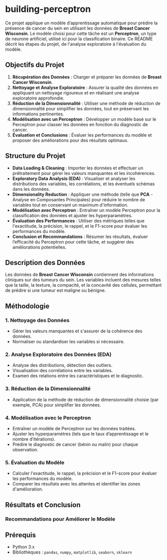 # building-perceptron

Ce projet applique un modèle d’apprentissage automatique pour prédire la présence de cancer du sein en utilisant les données de **Breast Cancer Wisconsin**. Le modèle choisi pour cette tâche est un **Perceptron**, un type de neurone artificiel, utilisé ici pour la classification binaire. Ce README décrit les étapes du projet, de l'analyse exploratoire à l'évaluation du modèle.

## Objectifs du Projet

1. **Récupération des Données** : Charger et préparer les données de **Breast Cancer Wisconsin**.
2. **Nettoyage et Analyse Exploratoire** : Assurer la qualité des données en appliquant un nettoyage rigoureux et en réalisant une analyse exploratoire approfondie.
3. **Réduction de la Dimensionnalité** : Utiliser une méthode de réduction de dimensionnalité pour simplifier les données, tout en préservant les informations pertinentes.
4. **Modélisation avec un Perceptron** : Développer un modèle basé sur le Perceptron pour classer les données en fonction du diagnostic de cancer.
5. **Évaluation et Conclusions** : Évaluer les performances du modèle et proposer des améliorations pour des résultats optimaux.

## Structure du Projet

- **Data Loading & Cleaning** : Importer les données et effectuer un prétraitement pour gérer les valeurs manquantes et les incohérences.
- **Exploratory Data Analysis (EDA)** : Visualiser et analyser les distributions des variables, les corrélations, et les éventuels schémas dans les données.
- **Dimensionality Reduction** : Appliquer une méthode (telle que **PCA** - Analyse en Composantes Principales) pour réduire le nombre de variables tout en conservant un maximum d'information.
- **Modélisation avec Perceptron** : Entraîner un modèle Perceptron pour la classification des données et ajuster les hyperparamètres.
- **Évaluation des Performances** : Utiliser des métriques telles que l'exactitude, la précision, le rappel, et le F1-score pour évaluer les performances du modèle.
- **Conclusion et Recommandations** : Résumer les résultats, évaluer l’efficacité du Perceptron pour cette tâche, et suggérer des améliorations potentielles.

## Description des Données

Les données de **Breast Cancer Wisconsin** contiennent des informations cliniques sur des tumeurs du sein. Les variables incluent des mesures telles que la taille, la texture, la compacité, et la concavité des cellules, permettant de prédire si une tumeur est maligne ou bénigne.

## Méthodologie

### 1. Nettoyage des Données
   - Gérer les valeurs manquantes et s'assurer de la cohérence des données.
   - Normaliser ou standardiser les variables si nécessaire.

### 2. Analyse Exploratoire des Données (EDA)
   - Analyse des distributions, détection des outliers.
   - Visualisation des corrélations entre les variables.
   - Examen des relations entre les caractéristiques et le diagnostic.

### 3. Réduction de la Dimensionnalité
   - Application de la méthode de réduction de dimensionnalité choisie (par exemple, PCA) pour simplifier les données.

### 4. Modélisation avec le Perceptron
   - Entraîner un modèle de Perceptron sur les données traitées.
   - Ajuster les hyperparamètres (tels que le taux d’apprentissage et le nombre d’itérations).
   - Prédire le diagnostic de cancer (bénin ou malin) pour chaque observation.

### 5. Évaluation du Modèle
   - Calculer l'exactitude, le rappel, la précision et le F1-score pour évaluer les performances du modèle.
   - Comparer les résultats avec les attentes et identifier les zones d'amélioration.

## Résultats et Conclusion



### Recommandations pour Améliorer le Modèle


## Prérequis

- Python 3.x
- Bibliothèques : `pandas`, `numpy`, `matplotlib`, `seaborn`, `sklearn`

